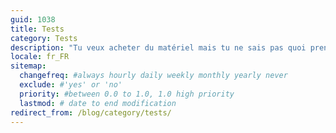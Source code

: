 ```yaml
---
guid: 1038
title: Tests
category: Tests
description: "Tu veux acheter du matériel mais tu ne sais pas quoi prendre. Dans un monde ou tout va si vite, ou chaque fournisseur veut faire preuve de créativité afin de pouvoir dégager un certain bénéfice. Nous pouvons t’aider à y voir plus claire en testant divers produits en te donnant notre ressenti. Afin de faire le minimum d’erreurs Haade réalise des test d’objets connectés, de mat »riel high tech et domotique, viens découvrir nos test en direct du haade-lab."
locale: fr_FR
sitemap:
  changefreq: #always hourly daily weekly monthly yearly never
  exclude: #'yes' or 'no'
  priority: #between 0.0 to 1.0, 1.0 high priority
  lastmod: # date to end modification
redirect_from: /blog/category/tests/
---
```

